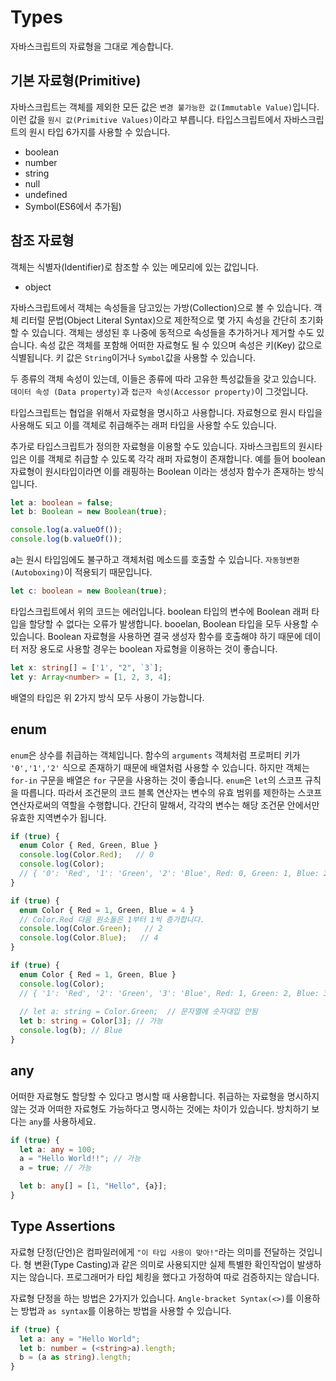 # Types

자바스크립트의 자료형을 그대로 계승합니다. 

## 기본 자료형(Primitive)

자바스크립트는 객체를 제외한 모든 값은 `변경 불가능한 값(Immutable Value)`입니다. 이런 값을 `원시 값(Primitive Values)`이라고 부릅니다. 타입스크립트에서 자바스크립트의 원시 타입 6가지를 사용할 수 있습니다.

* boolean
* number
* string
* null
* undefined
* Symbol(ES6에서 추가됨)

## 참조 자료형

객체는 식별자(Identifier)로 참조할 수 있는 메모리에 있는 값입니다. 

* object

자바스크립트에서 객체는 속성들을 담고있는 가방(Collection)으로 볼 수 있습니다. 객체 리터럴 문법(Object Literal Syntax)으로 제한적으로 몇 가지 속성을 간단히 초기화할 수 있습니다. 객체는 생성된 후 나중에 동적으로 속성들을 추가하거나 제거할 수도 있습니다. 속성 값은 객체를 포함해 어떠한 자료형도 될 수 있으며 속성은 키(Key) 값으로 식별됩니다. 키 값은 `String`이거나 `Symbol`값을 사용할 수 있습니다.

두 종류의 객체 속성이 있는데, 이들은 종류에 따라 고유한 특성값들을 갖고 있습니다. `데이터 속성 (Data property)`과 `접근자 속성(Accessor property)`이 그것입니다.

타입스크립트는 협업을 위해서 자료형을 명시하고 사용합니다. 자료형으로 원시 타입을 사용해도 되고 이를 객체로 취급해주는 래퍼 타입을 사용할 수도 있습니다.

추가로 타입스크립트가 정의한 자료형을 이용할 수도 있습니다. 자바스크립트의 원시타입은 이를 객체로 취급할 수 있도록 각각 래퍼 자료형이 존재합니다. 예를 들어 boolean 자료형이 원시타입이라면 이를 래핑하는 Boolean 이라는 생성자 함수가 존재하는 방식입니다.

```TypeScript
let a: boolean = false;
let b: Boolean = new Boolean(true);

console.log(a.valueOf());
console.log(b.valueOf());
```

a는 원시 타입임에도 불구하고 객체처럼 메소드를 호출할 수 있습니다. `자동형변환(Autoboxing)`이 적용되기 때문입니다.

```TypeScript
let c: boolean = new Boolean(true);
```

타입스크립트에서 위의 코드는 에러입니다. boolean 타입의 변수에 Boolean 래퍼 타입을 할당할 수 없다는 오류가 발생합니다. booelan, Boolean 타입을 모두 사용할 수 있습니다. Boolean 자료형을 사용하면 결국 생성자 함수를 호출해야 하기 때문에 데이터 저장 용도로 사용할 경우는 boolean 자료형을 이용하는 것이 좋습니다.

```TypeScript
let x: string[] = ['1', "2", `3`];
let y: Array<number> = [1, 2, 3, 4];
```

배열의 타입은 위 2가지 방식 모두 사용이 가능합니다.

## enum

`enum`은 상수를 취급하는 객체입니다. 함수의 `arguments` 객체처럼 프로퍼티 키가 `'0','1','2'` 식으로 존재하기 때문에 배열처럼 사용할 수 있습니다. 하지만 객체는 `for-in` 구문을 배열은 `for` 구문을 사용하는 것이 좋습니다. `enum`은 `let`의 스코프 규칙을 따릅니다. 따라서 조건문의 코드 블록 연산자는 변수의 유효 범위를 제한하는 스코프 연산자로써의 역할을 수행합니다. 간단히 말해서, 각각의 변수는 해당 조건문 안에서만 유효한 지역변수가 됩니다.

```TypeScript
if (true) {
  enum Color { Red, Green, Blue }
  console.log(Color.Red);   // 0 
  console.log(Color);
  // { '0': 'Red', '1': 'Green', '2': 'Blue', Red: 0, Green: 1, Blue: 2 }
}

if (true) {
  enum Color { Red = 1, Green, Blue = 4 }
  // Color.Red 다음 원소들은 1부터 1씩 증가합니다.
  console.log(Color.Green);   // 2
  console.log(Color.Blue);   // 4
}

if (true) {
  enum Color { Red = 1, Green, Blue }
  console.log(Color);
  // { '1': 'Red', '2': 'Green', '3': 'Blue', Red: 1, Green: 2, Blue: 3 }
  
  // let a: string = Color.Green;  // 문자열에 숫자대입 안됨
  let b: string = Color[3]; // 가능
  console.log(b); // Blue
}
```

## any

어떠한 자료형도 할당할 수 있다고 명시할 때 사용합니다. 취급하는 자료형을 명시하지 않는 것과 어떠한 자료형도 가능하다고 명시하는 것에는 차이가 있습니다. 방치하기 보다는 `any`를 사용하세요.

```TypeScript
if (true) {
  let a: any = 100;
  a = "Hello World!!"; // 가능
  a = true; // 가능 

  let b: any[] = [1, "Hello", {a}];
}
```

## Type Assertions

자료형 단정(단언)은 컴파일러에게 `"이 타입 사용이 맞아!"`라는 의미를 전달하는 것입니다. 형 변환(Type Casting)과 같은 의미로 사용되지만 실제 특별한 확인작업이 발생하지는 않습니다. 프로그래머가 타입 체킹을 했다고 가정하여 따로 검증하지는 않습니다.

자료형 단정을 하는 방법은 2가지가 있습니다. `Angle-bracket Syntax(<>)`를 이용하는 방법과 `as syntax`를 이용하는 방법을 사용할 수 있습니다. 

```TypeScript
if (true) {
  let a: any = "Hello World";
  let b: number = (<string>a).length;
  b = (a as string).length;
}
```

